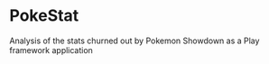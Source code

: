 PokeStat
========

Analysis of the stats churned out by Pokemon Showdown as a Play framework application

